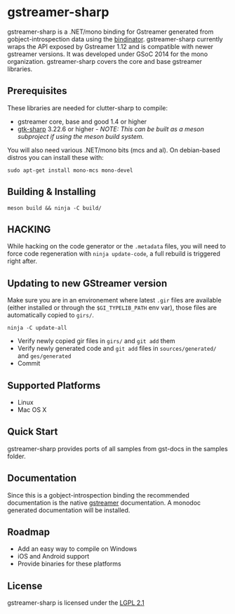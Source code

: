 gstreamer-sharp
=========

gstreamer-sharp is a .NET/mono binding for Gstreamer
generated from gobject-introspection data using the [bindinator].
gstreamer-sharp currently wraps the API exposed by Gstreamer 1.12
and is compatible with newer gstreamer versions. It was developed
under GSoC 2014 for the mono organization. gstreamer-sharp covers
the core and base gstreamer libraries.

Prerequisites
----
These libraries are needed for clutter-sharp to compile:
* gstreamer core, base and good 1.4 or higher
* [gtk-sharp] 3.22.6 or higher - *NOTE: This can be built as a meson subproject if using the meson build system.*

You will also need various .NET/mono bits (mcs and al). On debian-based distros
you can install these with:

    sudo apt-get install mono-mcs mono-devel

Building & Installing
----

    meson build && ninja -C build/

HACKING
-------

While hacking on the code generator or the `.metadata` files, you will
need to force code regeneration with `ninja update-code`, a full rebuild
is triggered right after.

Updating to new GStreamer version
--------------------------------

Make sure you are in an environement where latest `.gir` files are available (either installed
or through the `$GI_TYPELIB_PATH` env var), those files are automatically copied to `girs/`.

    ninja -C update-all

* Verify newly copied gir files in `girs/` and `git add` them
* Verify newly generated code and `git add` files in `sources/generated/` and `ges/generated`
* Commit

Supported Platforms
----
* Linux
* Mac OS X

Quick Start
----
gstreamer-sharp provides ports of all samples from gst-docs in the samples folder.

Documentation
----

Since this is a gobject-introspection binding the recommended documentation is
the native [gstreamer] documentation. A monodoc generated documentation will be installed.

Roadmap
----
* Add an easy way to compile on Windows
* iOS and Android support
* Provide binaries for these platforms

License
----
gstreamer-sharp is licensed under the [LGPL 2.1](https://www.gnu.org/licenses/lgpl-2.1.html)

[bindinator]:https://github.com/GLibSharp/bindinator
[gtk-sharp]:https://github.com/GLibSharp/GtlSharp
[gstreamer]: http://gstreamer.freedesktop.org/data/doc/gstreamer/head/gstreamer/html/

